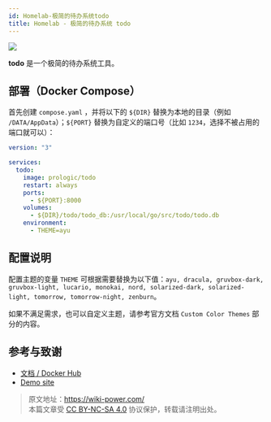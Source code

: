 ```yaml
---
id: Homelab-极简的待办系统todo
title: Homelab - 极简的待办系统 todo
---
```


![](https://wiki-media-1253965369.cos.ap-guangzhou.myqcloud.com/img/202304111520508.png)

**todo** 是一个极简的待办系统工具。

## 部署（Docker Compose）

首先创建 `compose.yaml` ，并将以下的 `${DIR}` 替换为本地的目录（例如 `/DATA/AppData`）；`${PORT}` 替换为自定义的端口号（比如 `1234`，选择不被占用的端口就可以）：

```yaml title="compose.yaml"
version: "3"

services:
  todo:
    image: prologic/todo
    restart: always
    ports:
      - ${PORT}:8000
    volumes:
      - ${DIR}/todo/todo_db:/usr/local/go/src/todo/todo.db
    environment:
      - THEME=ayu
```

## 配置说明

配置主题的变量 `THEME` 可根据需要替换为以下值：`ayu, dracula, gruvbox-dark, gruvbox-light, lucario, monokai, nord, solarized-dark, solarized-light, tomorrow, tomorrow-night, zenburn`。

如果不满足需求，也可以自定义主题，请参考官方文档 `Custom Color Themes` 部分的内容。

## 参考与致谢

- [文档 / Docker Hub](https://hub.docker.com/r/prologic/todo)
- [Demo site](https://todo.mills.io/)

> 原文地址：<https://wiki-power.com/>  
> 本篇文章受 [CC BY-NC-SA 4.0](https://creativecommons.org/licenses/by/4.0/deed.zh) 协议保护，转载请注明出处。
